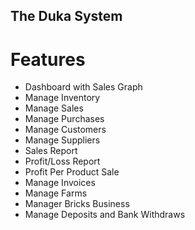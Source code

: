 ## The Duka System

# Features 
- Dashboard with Sales Graph
- Manage Inventory
- Manage Sales
- Manage Purchases
- Manage Customers
- Manage Suppliers
- Sales Report
- Profit/Loss Report
- Profit Per Product Sale
- Manage Invoices
- Manage Farms
- Manager Bricks Business
- Manage Deposits and Bank Withdraws
